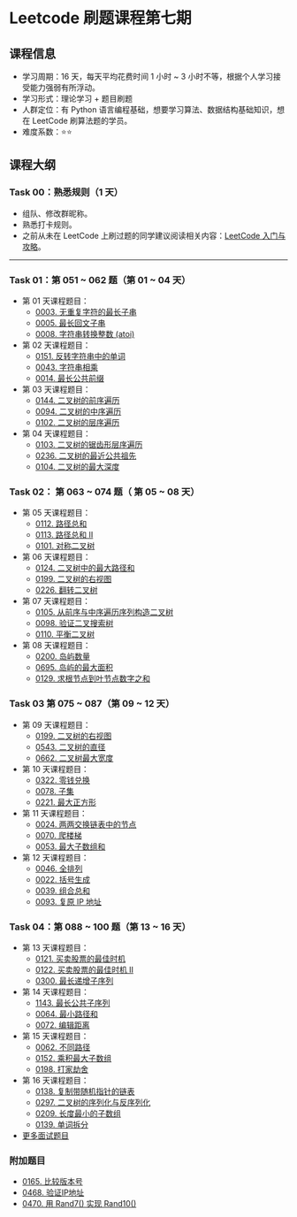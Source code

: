 # Leetcode 刷题课程第七期

## 课程信息

- 学习周期：16 天，每天平均花费时间 1 小时 ~ 3 小时不等，根据个人学习接受能力强弱有所浮动。
- 学习形式：理论学习 + 题目刷题
- 人群定位：有 Python 语言编程基础，想要学习算法、数据结构基础知识，想在 LeetCode 刷算法题的学员。
- 难度系数：⭐⭐

## 课程大纲

### Task 00：熟悉规则（1 天）

- 组队、修改群昵称。
- 熟悉打卡规则。
- 之前从未在 LeetCode 上刷过题的同学建议阅读相关内容：[LeetCode 入门与攻略](https://github.com/itcharge/LeetCode-Py/blob/main/Contents/00.Introduction/03.LeetCode-Guide.md)。

---

### Task 01：第 051 ~ 062 题（第 01 ~ 04 天）

- 第 01 天课程题目：
  - [0003. 无重复字符的最长子串](https://leetcode.cn/problems/longest-substring-without-repeating-characters/)
  - [0005. 最长回文子串](https://leetcode.cn/problems/longest-palindromic-substring/)
  - [0008. 字符串转换整数 (atoi)](https://leetcode.cn/problems/string-to-integer-atoi/) 
- 第 02 天课程题目：
  - [0151. 反转字符串中的单词](https://leetcode.cn/problems/reverse-words-in-a-string/)
  - [0043. 字符串相乘](https://leetcode.cn/problems/multiply-strings/)
  - [0014. 最长公共前缀](https://leetcode.cn/problems/longest-common-prefix/)
- 第 03 天课程题目：
  - [0144. 二叉树的前序遍历](https://leetcode.cn/problems/binary-tree-preorder-traversal/)
  - [0094. 二叉树的中序遍历](https://leetcode.cn/problems/binary-tree-inorder-traversal/)
  - [0102. 二叉树的层序遍历](https://leetcode.cn/problems/binary-tree-level-order-traversal/)
- 第 04 天课程题目：
  - [0103. 二叉树的锯齿形层序遍历](https://leetcode.cn/problems/binary-tree-zigzag-level-order-traversal/)
  - [0236. 二叉树的最近公共祖先](https://leetcode.cn/problems/lowest-common-ancestor-of-a-binary-tree/)
  - [0104. 二叉树的最大深度](https://leetcode.cn/problems/maximum-depth-of-binary-tree/)

### Task 02： 第 063 ~ 074 题（ 第 05 ~ 08 天）

- 第 05 天课程题目：
  - [0112. 路径总和](https://leetcode.cn/problems/path-sum/)
  - [0113. 路径总和 II](https://leetcode.cn/problems/path-sum-ii/)
  - [0101. 对称二叉树](https://leetcode.cn/problems/symmetric-tree/)
- 第 06 天课程题目：
  - [0124. 二叉树中的最大路径和](https://leetcode.cn/problems/binary-tree-maximum-path-sum/)
  - [0199. 二叉树的右视图](https://leetcode.cn/problems/binary-tree-right-side-view/)
  - [0226. 翻转二叉树](https://leetcode.cn/problems/invert-binary-tree/)
- 第 07 天课程题目：
  - [0105. 从前序与中序遍历序列构造二叉树](https://leetcode.cn/problems/construct-binary-tree-from-preorder-and-inorder-traversal/)
  - [0098. 验证二叉搜索树](https://leetcode.cn/problems/validate-binary-search-tree/)
  - [0110. 平衡二叉树](https://leetcode.cn/problems/balanced-binary-tree/)
- 第 08 天课程题目：
  - [0200. 岛屿数量](https://leetcode.cn/problems/number-of-islands/)
  - [0695. 岛屿的最大面积](https://leetcode.cn/problems/max-area-of-island/)
  - [0129. 求根节点到叶节点数字之和](https://leetcode.cn/problems/sum-root-to-leaf-numbers/)

### Task 03 第 075 ~ 087（第 09 ~ 12 天）

- 第 09 天课程题目：
  - [0199. 二叉树的右视图](https://leetcode.cn/problems/binary-tree-right-side-view/)
  - [0543. 二叉树的直径](https://leetcode.cn/problems/diameter-of-binary-tree/)
  - [0662. 二叉树最大宽度](https://leetcode.cn/problems/maximum-width-of-binary-tree/)
- 第 10 天课程题目：
  - [0322. 零钱兑换](https://leetcode.cn/problems/coin-change/)
  - [0078. 子集](https://leetcode.cn/problems/subsets/)
  - [0221. 最大正方形](https://leetcode.cn/problems/maximal-square/)
- 第 11 天课程题目：
  - [0024. 两两交换链表中的节点](https://leetcode.cn/problems/swap-nodes-in-pairs/)
  - [0070. 爬楼梯](https://leetcode.cn/problems/climbing-stairs/)
  - [0053. 最大子数组和](https://leetcode.cn/problems/maximum-subarray/)
- 第 12 天课程题目：
  - [0046. 全排列](https://leetcode.cn/problems/permutations/)
  - [0022. 括号生成](https://leetcode.cn/problems/generate-parentheses/)
  - [0039. 组合总和](https://leetcode.cn/problems/combination-sum/)
  - [0093. 复原 IP 地址](https://leetcode.cn/problems/restore-ip-addresses/)

### Task 04：第 088 ~ 100 题（第 13 ~ 16 天）

- 第 13 天课程题目：
  - [0121. 买卖股票的最佳时机](https://leetcode.cn/problems/best-time-to-buy-and-sell-stock/)
  - [0122. 买卖股票的最佳时机 II](https://leetcode.cn/problems/best-time-to-buy-and-sell-stock-ii/)
  - [0300. 最长递增子序列](https://leetcode.cn/problems/longest-increasing-subsequence/)
- 第 14 天课程题目：
  - [1143. 最长公共子序列](https://leetcode.cn/problems/longest-common-subsequence/)
  - [0064. 最小路径和](https://leetcode.cn/problems/minimum-path-sum/)
  - [0072. 编辑距离](https://leetcode.cn/problems/edit-distance/)
- 第 15 天课程题目：
  - [0062. 不同路径](https://leetcode.cn/problems/unique-paths/)
  - [0152. 乘积最大子数组](https://leetcode.cn/problems/maximum-product-subarray/)
  - [0198. 打家劫舍](https://leetcode.cn/problems/house-robber/)
- 第 16 天课程题目：
  - [0138. 复制带随机指针的链表](https://leetcode.cn/problems/copy-list-with-random-pointer/)
  - [0297. 二叉树的序列化与反序列化](https://leetcode.cn/problems/serialize-and-deserialize-binary-tree/)
  - [0209. 长度最小的子数组](https://leetcode.cn/problems/minimum-size-subarray-sum/)
  - [0139. 单词拆分](https://leetcode.cn/problems/word-break/)
- [更多面试题目](https://github.com/itcharge/LeetCode-Py/blob/main/Contents/00.Introduction/07.Interview-200-List.md)

### 附加题目

- [0165. 比较版本号](https://leetcode.cn/problems/compare-version-numbers/)
- [0468. 验证IP地址](https://leetcode.cn/problems/validate-ip-address/)
- [0470. 用 Rand7() 实现 Rand10()](https://leetcode.cn/problems/implement-rand10-using-rand7/)